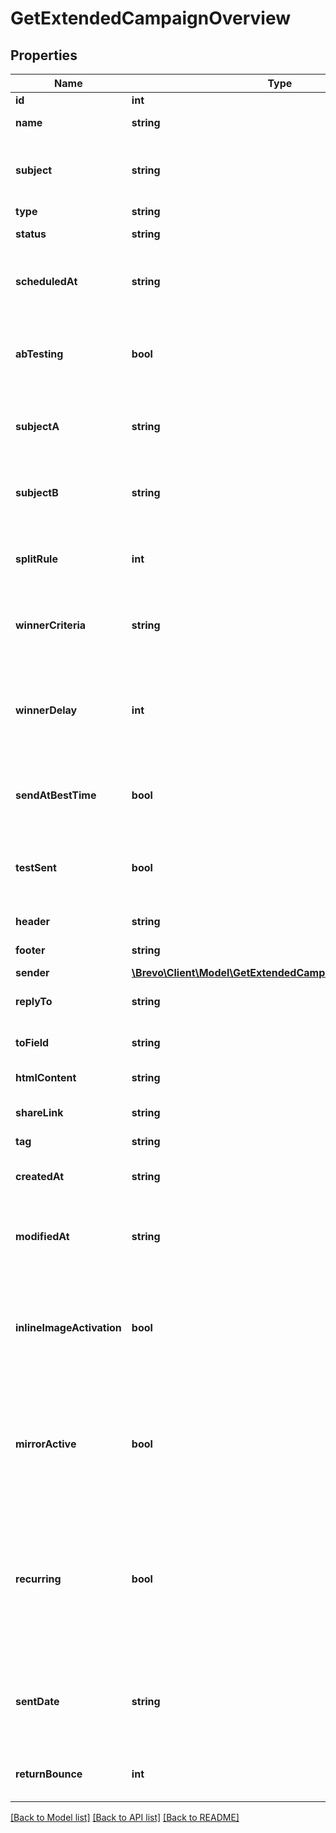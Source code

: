 # GetExtendedCampaignOverview

## Properties
Name | Type | Description | Notes
------------ | ------------- | ------------- | -------------
**id** | **int** | ID of the campaign | 
**name** | **string** | Name of the campaign | 
**subject** | **string** | Subject of the campaign. Only available if &#x60;abTesting&#x60; flag of the campaign is &#x60;false&#x60; | [optional] 
**type** | **string** | Type of campaign | 
**status** | **string** | Status of the campaign | 
**scheduledAt** | **string** | UTC date-time on which campaign is scheduled (YYYY-MM-DDTHH:mm:ss.SSSZ) | [optional] 
**abTesting** | **bool** | Status of A/B Test for the campaign. abTesting &#x3D; false means it is disabled, &amp; abTesting &#x3D; true means it is enabled. | [optional] 
**subjectA** | **string** | Subject A of the ab-test campaign. Only available if &#x60;abTesting&#x60; flag of the campaign is &#x60;true&#x60; | [optional] 
**subjectB** | **string** | Subject B of the ab-test campaign. Only available if &#x60;abTesting&#x60; flag of the campaign is &#x60;true&#x60; | [optional] 
**splitRule** | **int** | The size of your ab-test groups. Only available if &#x60;abTesting&#x60; flag of the campaign is &#x60;true&#x60; | [optional] 
**winnerCriteria** | **string** | Criteria for the winning version. Only available if &#x60;abTesting&#x60; flag of the campaign is &#x60;true&#x60; | [optional] 
**winnerDelay** | **int** | The duration of the test in hours at the end of which the winning version will be sent. Only available if &#x60;abTesting&#x60; flag of the campaign is &#x60;true&#x60; | [optional] 
**sendAtBestTime** | **bool** | It is true if you have chosen to send your campaign at best time, otherwise it is false | [optional] 
**testSent** | **bool** | Retrieved the status of test email sending. (true&#x3D;Test email has been sent  false&#x3D;Test email has not been sent) | 
**header** | **string** | Header of the campaign | 
**footer** | **string** | Footer of the campaign | 
**sender** | [**\Brevo\Client\Model\GetExtendedCampaignOverviewSender**](GetExtendedCampaignOverviewSender.md) |  | 
**replyTo** | **string** | Email defined as the \"Reply to\" of the campaign | 
**toField** | **string** | Customisation of the \"to\" field of the campaign | [optional] 
**htmlContent** | **string** | HTML content of the campaign | 
**shareLink** | **string** | Link to share the campaign on social medias | [optional] 
**tag** | **string** | Tag of the campaign | [optional] 
**createdAt** | **string** | Creation UTC date-time of the campaign (YYYY-MM-DDTHH:mm:ss.SSSZ) | 
**modifiedAt** | **string** | UTC date-time of last modification of the campaign (YYYY-MM-DDTHH:mm:ss.SSSZ) | 
**inlineImageActivation** | **bool** | Status of inline image. inlineImageActivation &#x3D; false means image can’t be embedded, &amp; inlineImageActivation &#x3D; true means image can be embedded, in the email. | [optional] 
**mirrorActive** | **bool** | Status of mirror links in campaign. mirrorActive &#x3D; false means mirror links are deactivated, &amp; mirrorActive &#x3D; true means mirror links are activated, in the campaign | [optional] 
**recurring** | **bool** | FOR TRIGGER ONLY ! Type of trigger campaign.recurring &#x3D; false means contact can receive the same Trigger campaign only once, &amp; recurring &#x3D; true means contact can receive the same Trigger campaign several times | [optional] 
**sentDate** | **string** | Sent UTC date-time of the campaign (YYYY-MM-DDTHH:mm:ss.SSSZ). Only available if &#39;status&#39; of the campaign is &#39;sent&#39; | [optional] 
**returnBounce** | **int** | Total number of non-delivered campaigns for a particular campaign id. | [optional] 
[[Back to Model list]](../../README.md#documentation-for-models) [[Back to API list]](../../README.md#documentation-for-api-endpoints) [[Back to README]](../../README.md)
